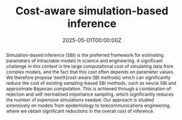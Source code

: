 ---
title: 'Cost-aware simulation-based inference'

# Authors
# If you created a profile for a user (e.g. the default `admin` user), write the username (folder name) here
# and it will be replaced with their full name and linked to their profile.
authors:
  - ayush
  - "Daolang Huang"
  - "Samuel Kaski"
  - "François-Xavier Briol"

date: '2025-05-01T00:00:00Z'
doi: ''

# Schedule page publish date (NOT publication's date).
publishDate: '2025-05-01T00:00:00Z'

# Publication type.
# Accepts a single type but formatted as a YAML list (for Hugo requirements).
# Enter a publication type from the CSL standard.
publication_types: ['paper-conference']

# Publication name and optional abbreviated publication name.
publication: In *International Conference on Artificial Intelligence and Statistics*
publication_short: In *AISTATS*

abstract: 'Simulation-based inference (SBI) is the preferred framework for estimating parameters of intractable models in science and engineering. A significant challenge in this context is the large computational cost of simulating data from complex models, and the fact that this cost often depends on parameter values. We therefore propose \textit{cost-aware SBI methods} which can significantly reduce the cost of existing sampling-based SBI methods, such as neural SBI and approximate Bayesian computation. This is achieved through a combination of rejection and self-normalised importance sampling, which significantly reduces the number of expensive simulations needed. Our approach is studied extensively on models from epidemiology to telecommunications engineering, where we obtain significant reductions in the overall cost of inference.'


# Summary. An optional shortened abstract.
summary: 

tags: []

# Display this page in the Featured widget?
featured: false

# Custom links (uncomment lines below)
links:
  - icon:
    icon_pack: fas
    name: 'arXiv'
    url: https://arxiv.org/abs/2410.07930

url_pdf: ''
url_code: 'https://github.com/huangdaolang/cost-aware-sbi'
url_dataset: ''
url_poster: ''
url_project: ''
url_slides: ''
url_source: ''
url_video: ''

# Featured image
# To use, add an image named `featured.jpg/png` to your page's folder.
image:
  caption: ''
  focal_point: ''
  preview_only: false
---